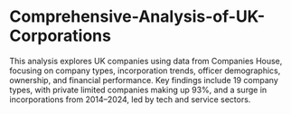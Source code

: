 # Comprehensive-Analysis-of-UK-Corporations
This analysis explores UK companies using data from Companies House, focusing on company types, incorporation trends, officer demographics, ownership, and financial performance. Key findings include 19 company types, with private limited companies making up 93%, and a surge in incorporations from 2014–2024, led by tech and service sectors.
